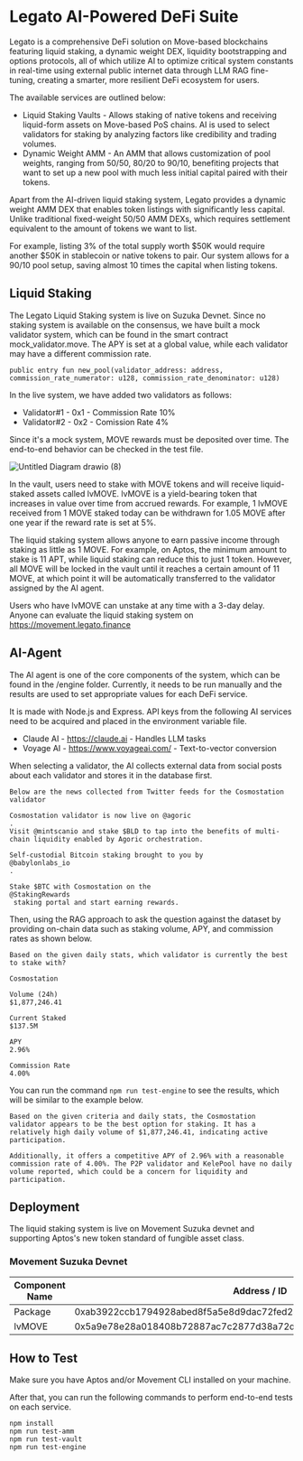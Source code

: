 # Legato AI-Powered DeFi Suite

Legato is a comprehensive DeFi solution on Move-based blockchains featuring liquid staking, a dynamic weight DEX, liquidity bootstrapping and options protocols, all of which utilize AI to optimize critical system constants in real-time using external public internet data through LLM RAG fine-tuning, creating a smarter, more resilient DeFi ecosystem for users.

The available services are outlined below:

- Liquid Staking Vaults - Allows staking of native tokens and receiving liquid-form assets on Move-based PoS chains. AI is used to select validators for staking by analyzing factors like credibility and trading volumes.
- Dynamic Weight AMM - An AMM that allows customization of pool weights, ranging from 50/50, 80/20 to 90/10, benefiting projects that want to set up a new pool with much less initial capital paired with their tokens.

Apart from the AI-driven liquid staking system, Legato provides a dynamic weight AMM DEX that enables token listings with significantly less capital. Unlike traditional fixed-weight 50/50 AMM DEXs, which requires settlement equivalent to the amount of tokens we want to list. 

For example, listing 3% of the total supply worth $50K would require another $50K in stablecoin or native tokens to pair. Our system allows for a 90/10 pool setup, saving almost 10 times the capital when listing tokens.

## Liquid Staking

The Legato Liquid Staking system is live on Suzuka Devnet. Since no staking system is available on the consensus, we have built a mock validator system, which can be found in the smart contract mock_validator.move. The APY is set at a global value, while each validator may have a different commission rate.

```
public entry fun new_pool(validator_address: address, commission_rate_numerator: u128, commission_rate_denominator: u128)
```

In the live system, we have added two validators as follows:
* Validator#1 - 0x1 - Commission Rate 10%
* Validator#2 - 0x2 - Comission Rate 4%

Since it's a mock system, MOVE rewards must be deposited over time. The end-to-end behavior can be checked in the test file.

![Untitled Diagram drawio (8)](https://github.com/user-attachments/assets/6724f852-f937-467a-9ad4-f6da12bb8bc1)

In the vault, users need to stake with MOVE tokens and will receive liquid-staked assets called lvMOVE. lvMOVE is a yield-bearing token that increases in value over time from accrued rewards. For example, 1 lvMOVE received from 1 MOVE staked today can be withdrawn for 1.05 MOVE after one year if the reward rate is set at 5%.

The liquid staking system allows anyone to earn passive income through staking as little as 1 MOVE. For example, on Aptos, the minimum amount to stake is 11 APT, while liquid staking can reduce this to just 1 token. However, all MOVE will be locked in the vault until it reaches a certain amount of 11 MOVE, at which point it will be automatically transferred to the validator assigned by the AI agent.

Users who have lvMOVE can unstake at any time with a 3-day delay. Anyone can evaluate the liquid staking system on https://movement.legato.finance

## AI-Agent

The AI agent is one of the core components of the system, which can be found in the /engine folder. Currently, it needs to be run manually and the results are used to set appropriate values for each DeFi service.

It is made with Node.js and Express. API keys from the following AI services need to be acquired and placed in the environment variable file.

* Claude AI - https://claude.ai - Handles LLM tasks
* Voyage AI - https://www.voyageai.com/ - Text-to-vector conversion

When selecting a validator, the AI collects external data from social posts about each validator and stores it in the database first.

```
Below are the news collected from Twitter feeds for the Cosmostation validator

Cosmostation validator is now live on @agoric
.
Visit @mintscanio and stake $BLD to tap into the benefits of multi-chain liquidity enabled by Agoric orchestration.

Self-custodial Bitcoin staking brought to you by 
@babylonlabs_io
.

Stake $BTC with Cosmostation on the 
@StakingRewards
 staking portal and start earning rewards.
```

Then, using the RAG approach to ask the question against the dataset by providing on-chain data such as staking volume, APY, and commission rates as shown below.

```
Based on the given daily stats, which validator is currently the best to stake with?

Cosmostation

Volume (24h)
$1,877,246.41

Current Staked
$137.5M 

APY
2.96%

Commission Rate
4.00%
```

You can run the command `npm run test-engine` to see the results, which will be similar to the example below.

```
Based on the given criteria and daily stats, the Cosmostation validator appears to be the best option for staking. It has a relatively high daily volume of $1,877,246.41, indicating active participation.

Additionally, it offers a competitive APY of 2.96% with a reasonable commission rate of 4.00%. The P2P validator and KelePool have no daily volume reported, which could be a concern for liquidity and participation.
```

## Deployment

The liquid staking system is live on Movement Suzuka devnet and supporting Aptos's new token standard of fungible asset class.

### Movement Suzuka Devnet

Component Name | Address / ID
--- | --- 
Package |  0xab3922ccb1794928abed8f5a5e8d9dac72fed24f88077e46593bed47dcdb7775
lvMOVE | 0x5a9e78e28a018408b72887ac7c2877d38a72d0ea92b3924f1116bc6a4e8be087

## How to Test

Make sure you have Aptos and/or Movement CLI installed on your machine. 

After that, you can run the following commands to perform end-to-end tests on each service.

```
npm install
npm run test-amm
npm run test-vault
npm run test-engine
```

